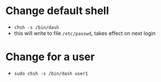 # Change default shell
- `chsh -s /bin/dash`
- this will write to file `/etc/passwd`, takes effect on next login

# Change for a user
- `sudo chsh -s /bin/dash user1`
